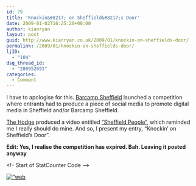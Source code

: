 ```yaml
---
id: 79
title: 'Knockin&#8217; on Sheffield&#8217;s Door'
date: 2009-01-02T16:25:20+00:00
author: kianryan
layout: post
guid: http://www.kianryan.co.uk/2009/01/knockin-on-sheffields-door/
permalink: /2009/01/knockin-on-sheffields-door/
ljID:
  - "104"
dsq_thread_id:
  - "280952693"
categories:
  - Comment
---
```

I have to apologise for this. [Barcamp Sheffield](http://barcampsheffield.net/?p=350) launched a competition where entrants had to produce a piece of social media to promote digital media in Sheffield and/or Barcamp Sheffield.

[The Hodge](http://www.thehodge.co.uk/) produced a video entitled [&#8220;Sheffield People&#8221;](http://www.thehodge.co.uk/uncategorized/sheffield-people-thehodge-sings-omg.php), which reminded me I really should do mine. And so, I present my entry, &#8220;Knockin&#8217; on Sheffield&#8217;s Door&#8221;.



**Edit: Yes, I realise the competition has expired. Bah. Leaving it posted anyway**

<!– Start of StatCounter Code –>

<noscript>
  </p> <div class=”statcounter”><a title=”web counter” href=”http://www.statcounter.com/” target=”_blank”><img class=”statcounter” src=”http://c.statcounter.com/4263409/0/41a6c343/1/” alt=”web counter” ></a></div> 
  
  <p>
    </noscript> <!– End of StatCounter Code –>
  </p>